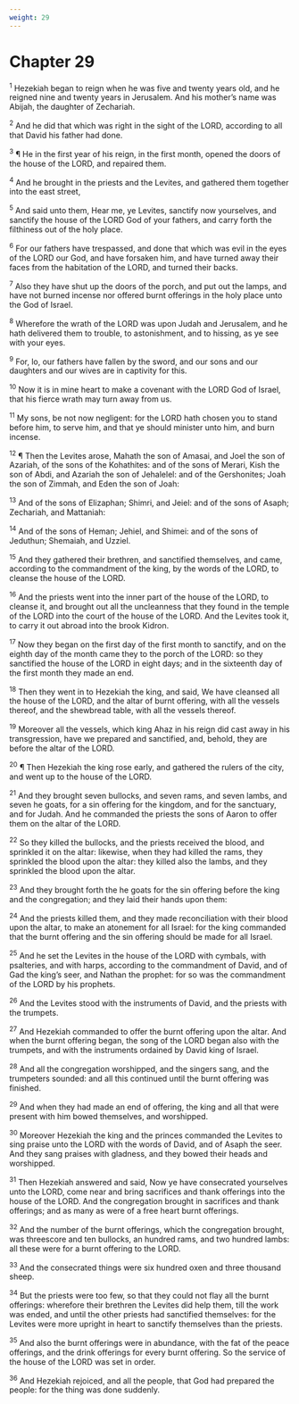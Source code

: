 ```yaml
---
weight: 29
---
```


# Chapter 29

<sup>1</sup> Hezekiah began to reign when he was five and twenty years old, and he reigned nine and twenty years in Jerusalem. And his mother’s name was Abijah, the daughter of Zechariah. 

<sup>2</sup> And he did that which was right in the sight of the LORD, according to all that David his father had done. 

<sup>3</sup> ¶ He in the first year of his reign, in the first month, opened the doors of the house of the LORD, and repaired them. 

<sup>4</sup> And he brought in the priests and the Levites, and gathered them together into the east street, 

<sup>5</sup> And said unto them, Hear me, ye Levites, sanctify now yourselves, and sanctify the house of the LORD God of your fathers, and carry forth the filthiness out of the holy place. 

<sup>6</sup> For our fathers have trespassed, and done that which was evil in the eyes of the LORD our God, and have forsaken him, and have turned away their faces from the habitation of the LORD, and turned their backs. 

<sup>7</sup> Also they have shut up the doors of the porch, and put out the lamps, and have not burned incense nor offered burnt offerings in the holy place unto the God of Israel. 

<sup>8</sup> Wherefore the wrath of the LORD was upon Judah and Jerusalem, and he hath delivered them to trouble, to astonishment, and to hissing, as ye see with your eyes. 

<sup>9</sup> For, lo, our fathers have fallen by the sword, and our sons and our daughters and our wives are in captivity for this. 

<sup>10</sup> Now it is in mine heart to make a covenant with the LORD God of Israel, that his fierce wrath may turn away from us. 

<sup>11</sup> My sons, be not now negligent: for the LORD hath chosen you to stand before him, to serve him, and that ye should minister unto him, and burn incense. 

<sup>12</sup> ¶ Then the Levites arose, Mahath the son of Amasai, and Joel the son of Azariah, of the sons of the Kohathites: and of the sons of Merari, Kish the son of Abdi, and Azariah the son of Jehalelel: and of the Gershonites; Joah the son of Zimmah, and Eden the son of Joah: 

<sup>13</sup> And of the sons of Elizaphan; Shimri, and Jeiel: and of the sons of Asaph; Zechariah, and Mattaniah: 

<sup>14</sup> And of the sons of Heman; Jehiel, and Shimei: and of the sons of Jeduthun; Shemaiah, and Uzziel. 

<sup>15</sup> And they gathered their brethren, and sanctified themselves, and came, according to the commandment of the king, by the words of the LORD, to cleanse the house of the LORD. 

<sup>16</sup> And the priests went into the inner part of the house of the LORD, to cleanse it, and brought out all the uncleanness that they found in the temple of the LORD into the court of the house of the LORD. And the Levites took it, to carry it out abroad into the brook Kidron. 

<sup>17</sup> Now they began on the first day of the first month to sanctify, and on the eighth day of the month came they to the porch of the LORD: so they sanctified the house of the LORD in eight days; and in the sixteenth day of the first month they made an end. 

<sup>18</sup> Then they went in to Hezekiah the king, and said, We have cleansed all the house of the LORD, and the altar of burnt offering, with all the vessels thereof, and the shewbread table, with all the vessels thereof. 

<sup>19</sup> Moreover all the vessels, which king Ahaz in his reign did cast away in his transgression, have we prepared and sanctified, and, behold, they are before the altar of the LORD. 

<sup>20</sup> ¶ Then Hezekiah the king rose early, and gathered the rulers of the city, and went up to the house of the LORD. 

<sup>21</sup> And they brought seven bullocks, and seven rams, and seven lambs, and seven he goats, for a sin offering for the kingdom, and for the sanctuary, and for Judah. And he commanded the priests the sons of Aaron to offer them on the altar of the LORD. 

<sup>22</sup> So they killed the bullocks, and the priests received the blood, and sprinkled it on the altar: likewise, when they had killed the rams, they sprinkled the blood upon the altar: they killed also the lambs, and they sprinkled the blood upon the altar. 

<sup>23</sup> And they brought forth the he goats for the sin offering before the king and the congregation; and they laid their hands upon them: 

<sup>24</sup> And the priests killed them, and they made reconciliation with their blood upon the altar, to make an atonement for all Israel: for the king commanded that the burnt offering and the sin offering should be made for all Israel. 

<sup>25</sup> And he set the Levites in the house of the LORD with cymbals, with psalteries, and with harps, according to the commandment of David, and of Gad the king’s seer, and Nathan the prophet: for so was the commandment of the LORD by his prophets. 

<sup>26</sup> And the Levites stood with the instruments of David, and the priests with the trumpets. 

<sup>27</sup> And Hezekiah commanded to offer the burnt offering upon the altar. And when the burnt offering began, the song of the LORD began also with the trumpets, and with the instruments ordained by David king of Israel. 

<sup>28</sup> And all the congregation worshipped, and the singers sang, and the trumpeters sounded: and all this continued until the burnt offering was finished. 

<sup>29</sup> And when they had made an end of offering, the king and all that were present with him bowed themselves, and worshipped. 

<sup>30</sup> Moreover Hezekiah the king and the princes commanded the Levites to sing praise unto the LORD with the words of David, and of Asaph the seer. And they sang praises with gladness, and they bowed their heads and worshipped. 

<sup>31</sup> Then Hezekiah answered and said, Now ye have consecrated yourselves unto the LORD, come near and bring sacrifices and thank offerings into the house of the LORD. And the congregation brought in sacrifices and thank offerings; and as many as were of a free heart burnt offerings. 

<sup>32</sup> And the number of the burnt offerings, which the congregation brought, was threescore and ten bullocks, an hundred rams, and two hundred lambs: all these were for a burnt offering to the LORD. 

<sup>33</sup> And the consecrated things were six hundred oxen and three thousand sheep. 

<sup>34</sup> But the priests were too few, so that they could not flay all the burnt offerings: wherefore their brethren the Levites did help them, till the work was ended, and until the other priests had sanctified themselves: for the Levites were more upright in heart to sanctify themselves than the priests. 

<sup>35</sup> And also the burnt offerings were in abundance, with the fat of the peace offerings, and the drink offerings for every burnt offering. So the service of the house of the LORD was set in order. 

<sup>36</sup> And Hezekiah rejoiced, and all the people, that God had prepared the people: for the thing was done suddenly. 


